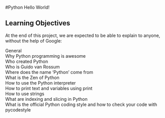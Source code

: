 #Python Hello World!

Learning Objectives
---
At the end of this project, we are expected to be able to explain to anyone, without the help of Google:

General  
Why Python programming is awesome  
Who created Python  
Who is Guido van Rossum  
Where does the name ‘Python’ come from  
What is the Zen of Python  
How to use the Python interpreter  
How to print text and variables using print  
How to use strings  
What are indexing and slicing in Python  
What is the official Python coding style and how to check your code with pycodestyle  
